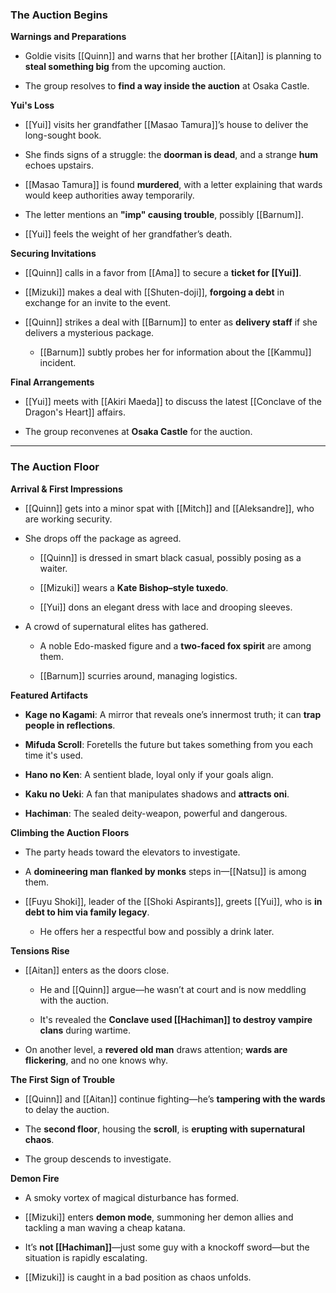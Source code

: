 ### **The Auction Begins**

**Warnings and Preparations**

- Goldie visits [[Quinn]] and warns that her brother [[Aitan]] is planning to **steal something big** from the upcoming auction.
    
- The group resolves to **find a way inside the auction** at Osaka Castle.
    

**Yui's Loss**

- [[Yui]] visits her grandfather [[Masao Tamura]]’s house to deliver the long-sought book.
    
- She finds signs of a struggle: the **doorman is dead**, and a strange **hum** echoes upstairs.
    
- [[Masao Tamura]] is found **murdered**, with a letter explaining that wards would keep authorities away temporarily.
    
- The letter mentions an **"imp" causing trouble**, possibly [[Barnum]].
    
- [[Yui]] feels the weight of her grandfather’s death.
    

**Securing Invitations**

- [[Quinn]] calls in a favor from [[Ama]] to secure a **ticket for [[Yui]]**.
    
- [[Mizuki]] makes a deal with [[Shuten-doji]], **forgoing a debt** in exchange for an invite to the event.
    
- [[Quinn]] strikes a deal with [[Barnum]] to enter as **delivery staff** if she delivers a mysterious package.
    
    - [[Barnum]] subtly probes her for information about the [[Kammu]] incident.
        

**Final Arrangements**

- [[Yui]] meets with [[Akiri Maeda]] to discuss the latest [[Conclave of the Dragon's Heart]] affairs.
    
- The group reconvenes at **Osaka Castle** for the auction.
    

---

### **The Auction Floor**

**Arrival & First Impressions**

- [[Quinn]] gets into a minor spat with [[Mitch]] and [[Aleksandre]], who are working security.
    
- She drops off the package as agreed.
    
    - [[Quinn]] is dressed in smart black casual, possibly posing as a waiter.
        
    - [[Mizuki]] wears a **Kate Bishop–style tuxedo**.
        
    - [[Yui]] dons an elegant dress with lace and drooping sleeves.
        
- A crowd of supernatural elites has gathered.
    
    - A noble Edo-masked figure and a **two-faced fox spirit** are among them.
        
    - [[Barnum]] scurries around, managing logistics.
        

**Featured Artifacts**

- **Kage no Kagami**: A mirror that reveals one’s innermost truth; it can **trap people in reflections**.
    
- **Mifuda Scroll**: Foretells the future but takes something from you each time it's used.
    
- **Hano no Ken**: A sentient blade, loyal only if your goals align.
    
- **Kaku no Ueki**: A fan that manipulates shadows and **attracts oni**.
    
- **Hachiman**: The sealed deity-weapon, powerful and dangerous.
    

**Climbing the Auction Floors**

- The party heads toward the elevators to investigate.
    
- A **domineering man flanked by monks** steps in—[[Natsu]] is among them.
    
- [[Fuyu Shoki]], leader of the [[Shoki Aspirants]], greets [[Yui]], who is **in debt to him via family legacy**.
    
    - He offers her a respectful bow and possibly a drink later.
        

**Tensions Rise**

- [[Aitan]] enters as the doors close.
    
    - He and [[Quinn]] argue—he wasn’t at court and is now meddling with the auction.
        
    - It's revealed the **Conclave used [[Hachiman]] to destroy vampire clans** during wartime.
        
- On another level, a **revered old man** draws attention; **wards are flickering**, and no one knows why.
    

**The First Sign of Trouble**

- [[Quinn]] and [[Aitan]] continue fighting—he’s **tampering with the wards** to delay the auction.
    
- The **second floor**, housing the **scroll**, is **erupting with supernatural chaos**.
    
- The group descends to investigate.
    

**Demon Fire**

- A smoky vortex of magical disturbance has formed.
    
- [[Mizuki]] enters **demon mode**, summoning her demon allies and tackling a man waving a cheap katana.
    
- It’s **not [[Hachiman]]**—just some guy with a knockoff sword—but the situation is rapidly escalating.
    
- [[Mizuki]] is caught in a bad position as chaos unfolds.